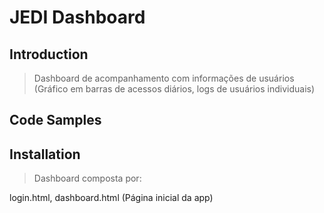 # JEDI Dashboard

## Introduction

> Dashboard de acompanhamento com informações de usuários (Gráfico em barras de acessos diários, logs de usuários individuais)

## Code Samples



## Installation

> Dashboard composta por: 

 login.html, dashboard.html (Página inicial da app)
